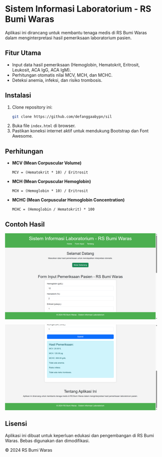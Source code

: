 # Sistem Informasi Laboratorium - RS Bumi Waras

Aplikasi ini dirancang untuk membantu tenaga medis di RS Bumi Waras dalam menginterpretasi hasil pemeriksaan laboratorium pasien. 

## Fitur Utama
- Input data hasil pemeriksaan (Hemoglobin, Hematokrit, Eritrosit, Leukosit, ACA IgG, ACA IgM).
- Perhitungan otomatis nilai MCV, MCH, dan MCHC.
- Deteksi anemia, infeksi, dan risiko trombosis.

## Instalasi
1. Clone repository ini:
   ```bash
   git clone https://github.com/defanggaabypn/sil
   ```
2. Buka file `index.html` di browser.
3. Pastikan koneksi internet aktif untuk mendukung Bootstrap dan Font Awesome.

## Perhitungan
- **MCV (Mean Corpuscular Volume)**
  ```
  MCV = (Hematokrit * 10) / Eritrosit
  ```
- **MCH (Mean Corpuscular Hemoglobin)**
  ```
  MCH = (Hemoglobin * 10) / Eritrosit
  ```
- **MCHC (Mean Corpuscular Hemoglobin Concentration)**
  ```
  MCHC = (Hemoglobin / Hematokrit) * 100
  ```

## Contoh Hasil

![Screenshot Form Input](screenshot_input.png)

![Screenshot Hasil Pemeriksaan](screenshot_result.png)

## Lisensi
Aplikasi ini dibuat untuk keperluan edukasi dan pengembangan di RS Bumi Waras. Bebas digunakan dan dimodifikasi.

&copy; 2024 RS Bumi Waras

